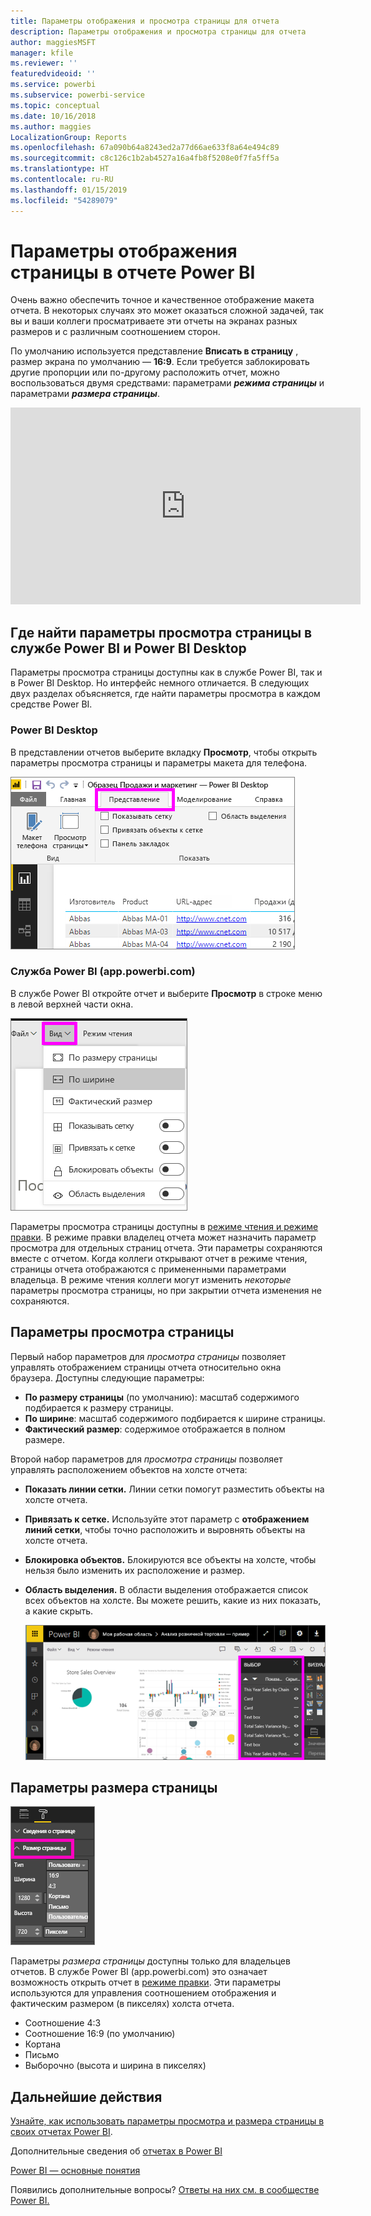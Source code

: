 ```yaml
---
title: Параметры отображения и просмотра страницы для отчета
description: Параметры отображения и просмотра страницы для отчета
author: maggiesMSFT
manager: kfile
ms.reviewer: ''
featuredvideoid: ''
ms.service: powerbi
ms.subservice: powerbi-service
ms.topic: conceptual
ms.date: 10/16/2018
ms.author: maggies
LocalizationGroup: Reports
ms.openlocfilehash: 67a090b64a8243ed2a77d66ae633f8a64e494c89
ms.sourcegitcommit: c8c126c1b2ab4527a16a4fb8f5208e0f7fa5ff5a
ms.translationtype: HT
ms.contentlocale: ru-RU
ms.lasthandoff: 01/15/2019
ms.locfileid: "54289079"
---
```

# <a name="page-display-settings-in-a-power-bi-report"></a>Параметры отображения страницы в отчете Power BI
Очень важно обеспечить точное и качественное отображение макета отчета. В некоторых случаях это может оказаться сложной задачей, так вы и ваши коллеги просматриваете эти отчеты на экранах разных размеров и с различным соотношением сторон. 

По умолчанию используется представление **Вписать в страницу** , размер экрана по умолчанию — **16:9**. Если требуется заблокировать другие пропорции или по-другому расположить отчет, можно воспользоваться двумя средствами: параметрами ***режима страницы*** и параметрами ***размера страницы***.

<iframe width="560" height="315" src="https://www.youtube.com/embed/5tg-OXzxe2g" frameborder="0" allowfullscreen></iframe>


## <a name="where-to-find-page-view-settings-in-power-bi-service-and-power-bi-desktop"></a>Где найти параметры просмотра страницы в службе Power BI и Power BI Desktop
Параметры просмотра страницы доступны как в службе Power BI, так и в Power BI Desktop. Но интерфейс немного отличается. В следующих двух разделах объясняется, где найти параметры просмотра в каждом средстве Power BI.

### <a name="in-power-bi-desktop"></a>Power BI Desktop
В представлении отчетов выберите вкладку **Просмотр**, чтобы открыть параметры просмотра страницы и параметры макета для телефона.

  ![область выделения](media/power-bi-report-display-settings/power-bi-desktop-view-settings.png)

### <a name="in-power-bi-service-apppowerbicom"></a>Служба Power BI (app.powerbi.com)
В службе Power BI откройте отчет и выберите **Просмотр** в строке меню в левой верхней части окна.

![](media/power-bi-report-display-settings/power-bi-change-page-view.png)

Параметры просмотра страницы доступны в [режиме чтения и режиме правки](consumer/end-user-reading-view.md). В режиме правки владелец отчета может назначить параметр просмотра для отдельных страниц отчета. Эти параметры сохраняются вместе с отчетом. Когда коллеги открывают отчет в режиме чтения, страницы отчета отображаются с примененными параметрами владельца.  В режиме чтения коллеги могут изменить *некоторые* параметры просмотра страницы, но при закрытии отчета изменения не сохраняются.

##    <a name="page-view-settings"></a>Параметры просмотра страницы
Первый набор параметров для *просмотра страницы* позволяет управлять отображением страницы отчета относительно окна браузера.  Доступны следующие параметры:

* **По размеру страницы** (по умолчанию): масштаб содержимого подбирается к размеру страницы.
* **По ширине**: масштаб содержимого подбирается к ширине страницы.
* **Фактический размер**: содержимое отображается в полном размере.

Второй набор параметров для *просмотра страницы* позволяет управлять расположением объектов на холсте отчета:

* **Показать линии сетки.** Линии сетки помогут разместить объекты на холсте отчета.
* **Привязать к сетке.** Используйте этот параметр с **отображением линий сетки**, чтобы точно расположить и выровнять объекты на холсте отчета. 
* **Блокировка объектов.** Блокируются все объекты на холсте, чтобы нельзя было изменить их расположение и размер.
* **Область выделения.** В области выделения отображается список всех объектов на холсте. Вы можете решить, какие из них показать, а какие скрыть.

    ![область выделения](media/power-bi-report-display-settings/power-bi-selection-pane.png)



## <a name="page-size-settings"></a>Параметры размера страницы
![](media/power-bi-report-display-settings/power-bi--page-size.png)

Параметры *размера страницы* доступны только для владельцев отчетов. В службе Power BI (app.powerbi.com) это означает возможность открыть отчет в [режиме правки](consumer/end-user-reading-view.md). Эти параметры используются для управления соотношением отображения и фактическим размером (в пикселях) холста отчета.   

* Соотношение 4:3
* Соотношение 16:9 (по умолчанию)
* Кортана
* Письмо
* Выборочно (высота и ширина в пикселях)

## <a name="next-steps"></a>Дальнейшие действия
[Узнайте, как использовать параметры просмотра и размера страницы в своих отчетах Power BI](consumer/end-user-report-view.md).

Дополнительные сведения об [отчетах в Power BI](consumer/end-user-reports.md)

[Power BI — основные понятия](consumer/end-user-basic-concepts.md)

Появились дополнительные вопросы? [Ответы на них см. в сообществе Power BI.](http://community.powerbi.com/)

